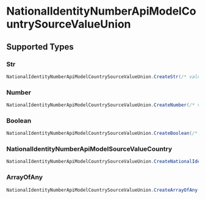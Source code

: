 # NationalIdentityNumberApiModelCountrySourceValueUnion


## Supported Types

### Str

```csharp
NationalIdentityNumberApiModelCountrySourceValueUnion.CreateStr(/* values here */);
```

### Number

```csharp
NationalIdentityNumberApiModelCountrySourceValueUnion.CreateNumber(/* values here */);
```

### Boolean

```csharp
NationalIdentityNumberApiModelCountrySourceValueUnion.CreateBoolean(/* values here */);
```

### NationalIdentityNumberApiModelSourceValueCountry

```csharp
NationalIdentityNumberApiModelCountrySourceValueUnion.CreateNationalIdentityNumberApiModelSourceValueCountry(/* values here */);
```

### ArrayOfAny

```csharp
NationalIdentityNumberApiModelCountrySourceValueUnion.CreateArrayOfAny(/* values here */);
```
